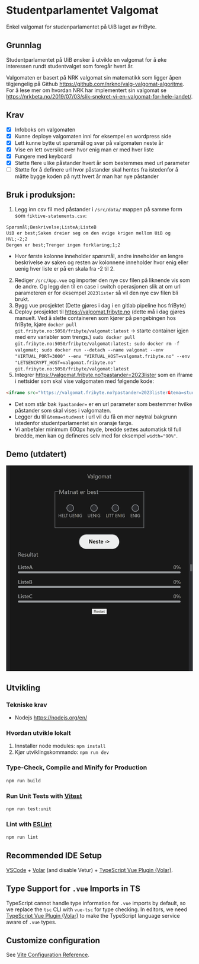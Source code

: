 # Studentparlamentet Valgomat

Enkel valgomat for studenparlamentet på UiB laget av friByte.

## Grunnlag

Studentparlamentet på UiB ønsker å utvikle en valgomat for å øke interessen rundt studentvalget som foregår hvert år.

Valgomaten er basert på NRK valgomat sin matematikk som ligger åpen tilgjengelig på Github https://github.com/nrkno/valg-valgomat-algoritme. For å lese mer om hvordan NRK har implementert sin valgomat se https://nrkbeta.no/2019/07/03/slik-snekret-vi-en-valgomat-for-hele-landet/.

## Krav

- [x] Infoboks om valgomaten
- [x] Kunne deploye valgomaten inni for eksempel en wordpress side
- [x] Lett kunne bytte ut spørsmål og svar på valgomaten neste år
- [x] Vise en lett oversikt over hvor enig man er med hver liste
- [x] Fungere med keyboard
- [x] Støtte flere ulike påstander hvert år som bestemmes med url parameter
- [ ] Støtte for å definere url hvor påstander skal hentes fra istedenfor å måtte bygge koden på nytt hvert år man har nye påstander

## Bruk i produksjon:

1. Legg inn csv fil med påstander i `/src/data/` mappen på samme form som `fiktive-statements.csv`:

```CSV
Spørsmål;Beskrivelse;ListeA;ListeB
UiB er best;Saken dreier seg om den evige krigen mellom UiB og HVL;-2;2
Bergen er best;Trenger ingen forklaring;1;2
```

- Hvor første kolonne inneholder spørsmål, andre inneholder en lengre beskrivelse av saken og resten av kolonnene inneholder hvor enig eller uenig hver liste er på en skala fra -2 til 2.

2. Rediger `/src/App.vue` og importer den nye csv filen på liknende vis som de andre. Og legg den til en case i switch operasjonen slik at om url parameteren er for eksempel `2023lister` så vil den nye csv filen bli brukt.
3. Bygg vue prosjektet (Dette gjøres i dag i en gitlab pipeline hos friByte)
4. Deploy prosjektet til https://valgomat.fribyte.no (dette må i dag gjøres manuelt. Ved å slette containeren som kjører på pengebingen hos friByte, kjøre `docker pull git.fribyte.no:5050/fribyte/valgomat:latest` -> starte container igjen med env variabler som trengs.) `sudo docker pull git.fribyte.no:5050/fribyte/valgomat:latest; sudo docker rm -f valgomat; sudo docker run --detach --name valgomat --env "VIRTUAL_PORT=3000" --env "VIRTUAL_HOST=valgomat.fribyte.no" --env "LETSENCRYPT_HOST=valgomat.fribyte.no" git.fribyte.no:5050/fribyte/valgomat:latest`
5. Integrer https://valgomat.fribyte.no?pastander=2023lister som en iframe i nettsider som skal vise valgomaten med følgende kode:

```HTML
<iframe src="https://valgomat.fribyte.no?pastander=2023lister&tema=studvest" height="600px" />
```

- Det som står bak `?pastander=` er en url parameter som bestemmer hvilke påstander som skal vises i valgomaten.
- Legger du til `&tema=studvest` i url vil du få en mer nøytral bakgrunn istedenfor studentparlamentet sin oransje farge.
- Vi anbefaler minimum 600px høyde, bredde settes automatisk til full bredde, men kan og defineres selv med for eksempel `width="90%"`.

## Demo (utdatert)

![Demo over valgomaten i bruk](./Valgomat-demo.gif)

## Utvikling

### Tekniske krav

- Nodejs https://nodejs.org/en/

### Hvordan utvikle lokalt

1. Innstaller node modules: `npm install`
2. Kjør utviklingskommando: `npm run dev`

### Type-Check, Compile and Minify for Production

```sh
npm run build
```

### Run Unit Tests with [Vitest](https://vitest.dev/)

```sh
npm run test:unit
```

### Lint with [ESLint](https://eslint.org/)

```sh
npm run lint
```

## Recommended IDE Setup

[VSCode](https://code.visualstudio.com/) + [Volar](https://marketplace.visualstudio.com/items?itemName=johnsoncodehk.volar) (and disable Vetur) + [TypeScript Vue Plugin (Volar)](https://marketplace.visualstudio.com/items?itemName=johnsoncodehk.vscode-typescript-vue-plugin).

## Type Support for `.vue` Imports in TS

TypeScript cannot handle type information for `.vue` imports by default, so we replace the `tsc` CLI with `vue-tsc` for type checking. In editors, we need [TypeScript Vue Plugin (Volar)](https://marketplace.visualstudio.com/items?itemName=johnsoncodehk.vscode-typescript-vue-plugin) to make the TypeScript language service aware of `.vue` types.

## Customize configuration

See [Vite Configuration Reference](https://vitejs.dev/config/).
